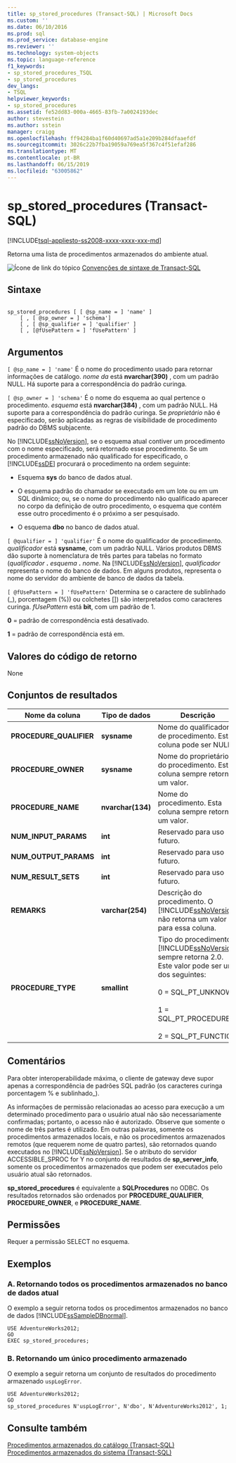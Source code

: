 ```yaml
---
title: sp_stored_procedures (Transact-SQL) | Microsoft Docs
ms.custom: ''
ms.date: 06/10/2016
ms.prod: sql
ms.prod_service: database-engine
ms.reviewer: ''
ms.technology: system-objects
ms.topic: language-reference
f1_keywords:
- sp_stored_procedures_TSQL
- sp_stored_procedures
dev_langs:
- TSQL
helpviewer_keywords:
- sp_stored_procedures
ms.assetid: fe52dd83-000a-4665-83fb-7a0024193dec
author: stevestein
ms.author: sstein
manager: craigg
ms.openlocfilehash: ff94284ba1f60d40697ad5a1e209b284dfaaefdf
ms.sourcegitcommit: 3026c22b7fba19059a769ea5f367c4f51efaf286
ms.translationtype: MT
ms.contentlocale: pt-BR
ms.lasthandoff: 06/15/2019
ms.locfileid: "63005862"
---
```

# <a name="spstoredprocedures-transact-sql"></a>sp_stored_procedures (Transact-SQL)
[!INCLUDE[tsql-appliesto-ss2008-xxxx-xxxx-xxx-md](../../includes/tsql-appliesto-ss2008-xxxx-xxxx-xxx-md.md)]

  Retorna uma lista de procedimentos armazenados do ambiente atual.  
  
 ![Ícone de link do tópico](../../database-engine/configure-windows/media/topic-link.gif "Ícone de link do tópico") [Convenções de sintaxe de Transact-SQL](../../t-sql/language-elements/transact-sql-syntax-conventions-transact-sql.md)  
  
## <a name="syntax"></a>Sintaxe  
  
```  
  
sp_stored_procedures [ [ @sp_name = ] 'name' ]   
    [ , [ @sp_owner = ] 'schema']   
    [ , [ @sp_qualifier = ] 'qualifier' ]  
    [ , [@fUsePattern = ] 'fUsePattern' ]  
```  
  
## <a name="arguments"></a>Argumentos  
`[ @sp_name = ] 'name'` É o nome do procedimento usado para retornar informações de catálogo. *nome da* está **nvarchar(390)** , com um padrão NULL. Há suporte para a correspondência do padrão curinga.  
  
`[ @sp_owner = ] 'schema'` É o nome do esquema ao qual pertence o procedimento. *esquema* está **nvarchar(384)** , com um padrão NULL. Há suporte para a correspondência do padrão curinga. Se *proprietário* não é especificado, serão aplicadas as regras de visibilidade de procedimento padrão do DBMS subjacente.  
  
 No [!INCLUDE[ssNoVersion](../../includes/ssnoversion-md.md)], se o esquema atual contiver um procedimento com o nome especificado, será retornado esse procedimento. Se um procedimento armazenado não qualificado for especificado, o [!INCLUDE[ssDE](../../includes/ssde-md.md)] procurará o procedimento na ordem seguinte:  
  
-   Esquema **sys** do banco de dados atual.  
  
-   O esquema padrão do chamador se executado em um lote ou em um SQL dinâmico; ou, se o nome do procedimento não qualificado aparecer no corpo da definição de outro procedimento, o esquema que contém esse outro procedimento é o próximo a ser pesquisado.  
  
-   O esquema **dbo** no banco de dados atual.  
  
`[ @qualifier = ] 'qualifier'` É o nome do qualificador de procedimento. *qualificador* está **sysname**, com um padrão NULL. Vários produtos DBMS dão suporte à nomenclatura de três partes para tabelas no formato (_qualificador_ **.** _esquema_ **.** _nome_. Na [!INCLUDE[ssNoVersion](../../includes/ssnoversion-md.md)], *qualificador* representa o nome do banco de dados. Em alguns produtos, representa o nome do servidor do ambiente de banco de dados da tabela.  
  
`[ @fUsePattern = ] 'fUsePattern'` Determina se o caractere de sublinhado (_), porcentagem (%)) ou colchetes []) são interpretados como caracteres curinga. *fUsePattern* está **bit**, com um padrão de 1.  
  
 **0** = padrão de correspondência está desativado.  
  
 **1** = padrão de correspondência está em.  
  
## <a name="return-code-values"></a>Valores do código de retorno  
 None  
  
## <a name="result-sets"></a>Conjuntos de resultados  
  
|Nome da coluna|Tipo de dados|Descrição|  
|-----------------|---------------|-----------------|  
|**PROCEDURE_QUALIFIER**|**sysname**|Nome do qualificador de procedimento. Esta coluna pode ser NULL.|  
|**PROCEDURE_OWNER**|**sysname**|Nome do proprietário do procedimento. Esta coluna sempre retorna um valor.|  
|**PROCEDURE_NAME**|**nvarchar(134)**|Nome do procedimento. Esta coluna sempre retorna um valor.|  
|**NUM_INPUT_PARAMS**|**int**|Reservado para uso futuro.|  
|**NUM_OUTPUT_PARAMS**|**int**|Reservado para uso futuro.|  
|**NUM_RESULT_SETS**|**int**|Reservado para uso futuro.|  
|**REMARKS**|**varchar(254)**|Descrição do procedimento. O [!INCLUDE[ssNoVersion](../../includes/ssnoversion-md.md)] não retorna um valor para essa coluna.|  
|**PROCEDURE_TYPE**|**smallint**|Tipo do procedimento. [!INCLUDE[ssNoVersion](../../includes/ssnoversion-md.md)] sempre retorna 2.0. Este valor pode ser um dos seguintes:<br /><br /> 0 = SQL_PT_UNKNOWN<br /><br /> 1 = SQL_PT_PROCEDURE<br /><br /> 2 = SQL_PT_FUNCTION|  
  
## <a name="remarks"></a>Comentários  
 Para obter interoperabilidade máxima, o cliente de gateway deve supor apenas a correspondência de padrões SQL padrão (os caracteres curinga porcentagem % e sublinhado_).  
  
 As informações de permissão relacionadas ao acesso para execução a um determinado procedimento para o usuário atual não são necessariamente confirmadas; portanto, o acesso não é autorizado. Observe que somente o nome de três partes é utilizado. Em outras palavras, somente os procedimentos armazenados locais, e não os procedimentos armazenados remotos (que requerem nome de quatro partes), são retornados quando executados no [!INCLUDE[ssNoVersion](../../includes/ssnoversion-md.md)]. Se o atributo do servidor ACCESSIBLE_SPROC for Y no conjunto de resultados de **sp_server_info**, somente os procedimentos armazenados que podem ser executados pelo usuário atual são retornados.  
  
 **sp_stored_procedures** é equivalente a **SQLProcedures** no ODBC. Os resultados retornados são ordenados por **PROCEDURE_QUALIFIER**, **PROCEDURE_OWNER**, e **PROCEDURE_NAME**.  
  
## <a name="permissions"></a>Permissões  
 Requer a permissão SELECT no esquema.  
  
## <a name="examples"></a>Exemplos  
  
### <a name="a-returning-all-stored-procedures-in-the-current-database"></a>A. Retornando todos os procedimentos armazenados no banco de dados atual  
 O exemplo a seguir retorna todos os procedimentos armazenados no banco de dados [!INCLUDE[ssSampleDBnormal](../../includes/sssampledbnormal-md.md)].  
  
```  
USE AdventureWorks2012;  
GO  
EXEC sp_stored_procedures;  
```  
  
### <a name="b-returning-a-single-stored-procedure"></a>B. Retornando um único procedimento armazenado  
 O exemplo a seguir retorna um conjunto de resultados do procedimento armazenado `uspLogError`.  
  
```  
USE AdventureWorks2012;  
GO  
sp_stored_procedures N'uspLogError', N'dbo', N'AdventureWorks2012', 1;  
```  
  
## <a name="see-also"></a>Consulte também  
 [Procedimentos armazenados do catálogo &#40;Transact-SQL&#41;](../../relational-databases/system-stored-procedures/catalog-stored-procedures-transact-sql.md)   
 [Procedimentos armazenados do sistema &#40;Transact-SQL&#41;](../../relational-databases/system-stored-procedures/system-stored-procedures-transact-sql.md)  
  
  
